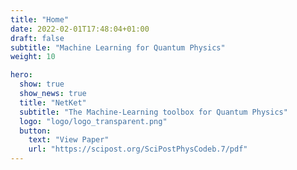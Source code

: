 ```yaml
---
title: "Home"
date: 2022-02-01T17:48:04+01:00
draft: false
subtitle: "Machine Learning for Quantum Physics"
weight: 10

hero:
  show: true
  show_news: true
  title: "NetKet"
  subtitle: "The Machine-Learning toolbox for Quantum Physics"
  logo: "logo/logo_transparent.png"
  button: 
    text: "View Paper"
    url: "https://scipost.org/SciPostPhysCodeb.7/pdf"
---
```


